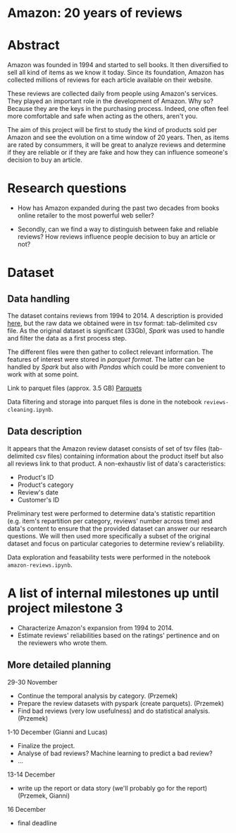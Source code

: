 # **Amazon: 20 years of reviews**


# Abstract

Amazon was founded in 1994 and started to sell books. It then diversified to sell all kind of items as we know it today.
Since its foundation, Amazon has collected millions of reviews for each article available on their website.

These reviews are collected daily from people using Amazon's services. They played an important role in the development of Amazon. Why so? Because they are the keys in the purchasing process. Indeed, one often feel more comfortable and safe when acting as the others, aren't you.

The aim of this project will be first to study the kind of products sold per Amazon and see the evolution on a time window of 20 years.
Then, as items are rated by consummers, it will be great to analyze reviews and determine if they are reliable or if they are fake and how they can influence someone's decision to buy an article.



# Research questions

- How has Amazon expanded during the past two decades from books online retailer to the most powerful web seller?

- Secondly, can we find a way to distinguish between fake and reliable reviews? How reviews influence people decision to buy an article or not?


# Dataset

## Data handling
The dataset contains reviews from 1994 to 2014. A description is provided [here](http://jmcauley.ucsd.edu/data/amazon/), but the raw data we obtained were in tsv format: tab-delimited csv file. As the original dataset is significant (33Gb), *Spark* was used to handle and filter the data as a first process step.

The different files were then gather to collect relevant information. The features of interest were stored in *parquet format*. The latter can be handled by *Spark* but also with *Pandas* which could be more convenient to work with at some point.

Link to parquet files (approx. 3.5 GB) [Parquets](https://drive.google.com/open?id=1BkH7vfupcBaLs2gTYphff6z9Qvg-TcAq)

Data filtering and storage into parquet files is done in the notebook `reviews-cleaning.ipynb`.

## Data description
It appears that the Amazon review dataset consists of set of tsv files (tab-delimited csv files) containing information about the product itself but also all reviews link to that product.
A non-exhaustiv list of data's caracteristics:

- Product's ID
- Product's category
- Review's date
- Customer's ID

Preliminary test were performed to determine data's statistic repartition (e.g. item's repartition per category, reviews' number across time) and data's content to ensure that the provided dataset can answer our research questions.
We will then used more specifically a subset of the original dataset and focus on particular categories to determine review's reliability.

Data exploration and feasability tests were performed in the notebook `amazon-reviews.ipynb`.

# A list of internal milestones up until project milestone 3

- Characterize Amazon's expansion from 1994 to 2014.
- Estimate reviews' reliabilities based on the ratings' pertinence and on the reviewers who wrote them.

## More detailed planning

29-30 November
- Continue the temporal analysis by category. (Przemek)
- Prepare the review datasets with pyspark (create parquets). (Przemek)
- Find bad reviews (very low usefulness) and do statistical analysis. (Przemek)

1-10 December (Gianni and Lucas)
- Finalize the project.
- Analyse of bad reviews? Machine learning to predict a bad review?
- ...

13-14 December
- write up the report or data story (we'll probably go for the report) (Przemek, Gianni)

16 December
- final deadline
